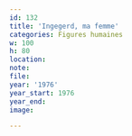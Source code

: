 ```yaml
---
id: 132
title: 'Ingegerd, ma femme'
categories: Figures humaines
w: 100
h: 80
location:
note:
file:
year: '1976'
year_start: 1976
year_end:
image:

---
```

